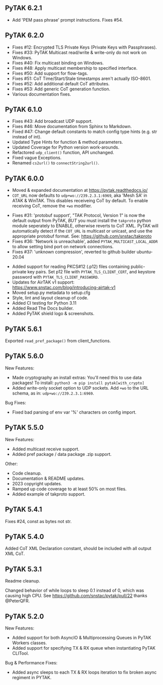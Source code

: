 PyTAK 6.2.1
-----------
- Add 'PEM pass phrase' prompt instructions. Fixes #54.


PyTAK 6.2.0
-----------
- Fixes #12: Encrypted TLS Private Keys (Private Keys with Passphrases).
- Fixes #33: PyTAK Multicast read/write & write-only do not work on Windows.
- Fixes #40: Fix multicast binding on Windows.
- Fixes #48: Apply multicast membership to specified interface.
- Fixes #50: Add support for flow-tags.
- Fixes #51: CoT Time/Start/Stale timestamps aren't actually ISO-8601.
- Fixes #52: Add additional default CoT attributes.
- Fixes #53: Add generic CoT generation function.
- Various documentation fixes.

PyTAK 6.1.0
-----------
- Fixes #43: Add broadcast UDP support.
- Fixes #46: Move documentation from Sphinx to Markdown.
- Fixed #47: Change default constants to match config type hints (e.g. str instead of int).
- Updated Type Hints for function & method parameters.
- Updated Coverage for Python version work-arounds.
- Refactored `udp_client()` function, API unchanged.
- Fixed vague Exceptions.
- Renamed `cs2url()` to `connectString2url()`.

PyTAK 6.0.0
-----------
- Moved & expanded documentation at https://pytak.readthedocs.io/
- ``COT_URL`` now defaults to ``udp+wo://239.2.3.1:6969``, aka 'Mesh SA' in ATAK & WinTAK. This disables receiveing CoT by default. To enable receiving CoT, remove the ``+wo`` modifier. 
* Fixes #31: 'protobuf support', "TAK Protocol, Version 1" is now the default output from PyTAK, *BUT* you must install the ``takproto`` python module seperately to ENABLE, otherwise reverts to CoT XML. PyTAK will automatically detect if the ``COT_URL`` is multicast or unicast, and use the appropriate protobuf format. See: https://github.com/snstac/takproto
* Fixes #36: 'Network is unreachable', added ``PYTAK_MULTICAST_LOCAL_ADDR`` to allow setting bind port on network connections.
* Fixes #37: 'unknown compression', reverted to github builder ubuntu-20.04
- Added support for reading PKCS#12 (.p12) files containing public-private key pairs. Set p12 file with ``PYTAK_TLS_CLIENT_CERT``, and keystore password with ``PYTAK_TLS_CLIENT_PASSWORD``.
- Updates for AirTAK v1 support: https://www.snstac.com/blog/introducing-airtak-v1
- Moved setup.py metadata to setup.cfg
- Style, lint and layout cleanup of code.
- Added CI testing for Python 3.11
- Added Read The Docs builder.
- Added PyTAK shield logo & screenshots.

PyTAK 5.6.1
-----------
Exported `read_pref_package()` from client_functions.

PyTAK 5.6.0
-----------
New Features:
- Made cryptography an install extras: You'll need this to use data packages! To install: `python3 -m pip install pytak[with_crypto]`
- Added write-only socket option to UDP sockets. Add `+wo` to the URL schema, as in: `udp+wo://239.2.3.1:6969`.

Bug Fixes:
- Fixed bad parsing of env var '%' characters on config import.

PyTAK 5.5.0
-----------
New Features:
- Added multicast receive support.
- Added pref package / data package .zip support.

Other:
- Code cleanup.
- Documentation & README updates.
- 2023 copyright updates.
- Ramped up code coverage to at least 50% on most files.
- Added example of takproto support.

PyTAK 5.4.1
-----------
Fixes #24, const as bytes not str.

PyTAK 5.4.0
-----------
Added CoT XML Declaration constant, should be included with all output XML CoT.

PyTAK 5.3.1
-----
Readme cleanup.

Changed behavior of while loops to sleep 0.1 instead of 0, which was causing
high CPU. See https://github.com/snstac/pytak/pull/22 thanks @PeterQFR.


PyTAK 5.2.0
-----
New Features:
- Added support for both AsyncIO & Multiprocessing Queues in PyTAK Workers classes.
- Added support for specifying TX & RX queue when instantiating PyTAK CLITool.

Bug & Performance Fixes:
- Added async sleeps to each TX & RX loops iteration to fix broken async regiment in PYTAK.
